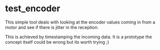 # test_encoder

This simple tool deals with looking at the encoder values coming in from a motor and see if there is jitter in the reception.

This is achieved by timestamping the incoming data. It is a prototype the concept itself could be wrong but its worth trying ;)